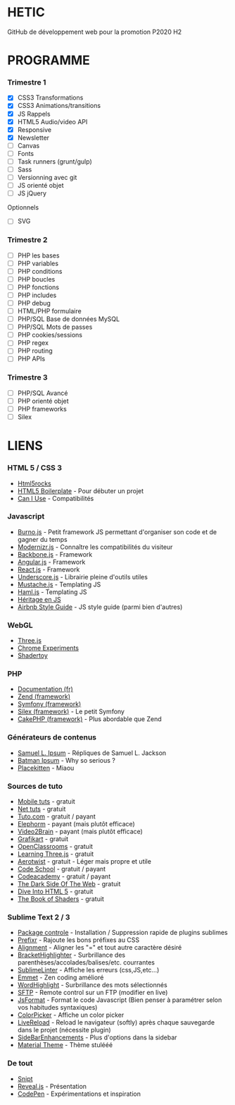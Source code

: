  HETIC
========

GitHub de développement web pour la promotion P2020 H2

# PROGRAMME

### Trimestre 1

- [x] CSS3 Transformations
- [x] CSS3 Animations/transitions
- [x] JS Rappels
- [x] HTML5 Audio/video API
- [x] Responsive
- [x] Newsletter
- [ ] Canvas
- [ ] Fonts
- [ ] Task runners (grunt/gulp)
- [ ] Sass
- [ ] Versionning avec git
- [ ] JS orienté objet
- [ ] JS jQuery

Optionnels

- [ ] SVG

### Trimestre 2

- [ ] PHP les bases
- [ ] PHP variables
- [ ] PHP conditions
- [ ] PHP boucles
- [ ] PHP fonctions
- [ ] PHP includes
- [ ] PHP debug
- [ ] HTML/PHP formulaire
- [ ] PHP/SQL Base de données MySQL
- [ ] PHP/SQL Mots de passes
- [ ] PHP cookies/sessions
- [ ] PHP regex
- [ ] PHP routing
- [ ] PHP APIs

### Trimestre 3

- [ ] PHP/SQL Avancé
- [ ] PHP orienté objet
- [ ] PHP frameworks
- [ ] Silex

# LIENS

### HTML 5 / CSS 3

  - [Html5rocks](http://www.html5rocks.com/)
  - [HTML5 Boilerplate](http://html5boilerplate.com/) - Pour débuter un projet
  - [Can I Use](http://caniuse.com/) - Compatibilités

### Javascript

  - [Burno.js](https://github.com/brunosimon/burno.js) - Petit framework JS permettant d'organiser son code et de gagner du temps
  - [Modernizr.js](http://modernizr.com/) - Connaître les compatibilités du visiteur
  - [Backbone.js](http://backbonejs.org/) - Framework
  - [Angular.js](https://angularjs.org/) - Framework
  - [React.js](https://facebook.github.io/react/) - Framework
  - [Underscore.js](http://underscorejs.org/) - Librairie pleine d'outils utiles
  - [Mustache.js](https://github.com/janl/mustache.js) - Templating JS
  - [Haml.js](https://github.com/creationix/haml-js) - Templating JS
  - [Héritage en JS](http://ejohn.org/blog/simple-javascript-inheritance/)
  - [Airbnb Style Guide](https://github.com/airbnb/javascript) - JS style guide (parmi bien d'autres)

### WebGL

  - [Three.js](http://threejs.org/)
  - [Chrome Experiments](http://www.chromeexperiments.com/webgl/)
  - [Shadertoy](https://www.shadertoy.com/)

### PHP

  - [Documentation (fr)](http://php.net/manual/fr/)
  - [Zend (framework)](http://framework.zend.com/)
  - [Symfony (framework)](http://symfony.com/)
  - [Silex (framework)](http://silex.sensiolabs.org/) - Le petit Symfony
  - [CakePHP (framework)](http://cakephp.org/) - Plus abordable que Zend

### Générateurs de contenus

  - [Samuel L. Ipsum](http://slipsum.com/) - Répliques de Samuel L. Jackson
  - [Batman Ipsum](http://batman-ipsum.com/) - Why so serious ?
  - [Placekitten](http://placekitten.com/) - Miaou

### Sources de tuto

  - [Mobile tuts](http://mobile.tutsplus.com/) - gratuit
  - [Net tuts](http://net.tutsplus.com/) - gratuit
  - [Tuto.com](http://tuto.com) - gratuit / payant
  - [Elephorm](http://www.elephorm.com/) - payant (mais plutôt efficace)
  - [Video2Brain](https://www.video2brain.com/) - payant (mais plutôt efficace)
  - [Grafikart](http://www.grafikart.fr/) - gratuit
  - [OpenClassrooms](https://openclassrooms.com/) - gratuit
  - [Learning Three.js](http://learningthreejs.com/) - gratuit
  - [Aerotwist](http://www.aerotwist.com/tutorials/) - gratuit - Léger mais propre et utile
  - [Code School](http://www.codeschool.com/) - gratuit / payant
  - [Codeacademy](http://www.codecademy.com/) - gratuit / payant
  - [The Dark Side Of The Web](http://www.thedarksideofthewebblog.com/) - gratuit
  - [Dive Into HTML 5](http://diveintohtml5.info/) - gratuit
  - [The Book of Shaders](http://patriciogonzalezvivo.com/2015/thebookofshaders/) - gratuit
 
### Sublime Text 2 / 3

  - [Package controle](https://sublime.wbond.net) - Installation / Suppression rapide de plugins sublimes
  - [Prefixr](https://sublime.wbond.net/packages/Prefixr) - Rajoute les bons préfixes au CSS
  - [Alignment](https://sublime.wbond.net/packages/Alignment) - Aligner les "=" et tout autre caractère désiré
  - [Bracket​Highlighter](https://sublime.wbond.net/packages/BracketHighlighter) - Surbrillance des parenthèses/accolades/balises/etc. courrantes
  - [SublimeLinter](https://sublime.wbond.net/packages/SublimeLinter) - Affiche les erreurs (css,JS,etc...)
  - [Emmet](https://sublime.wbond.net/packages/Emmet) - Zen coding amélioré
  - [WordHighlight](https://sublime.wbond.net/packages/WordHighlight) - Surbrillance des mots sélectionnés
  - [SFTP](https://sublime.wbond.net/packages/SFTP) - Remote control sur un FTP (modifier en live)
  - [JsFormat](https://sublime.wbond.net/packages/JsFormat) - Format le code Javascript (Bien penser à paramétrer selon vos habitudes syntaxiques)
  - [ColorPicker](https://sublime.wbond.net/packages/ColorPicker) - Affiche un color picker
  - [LiveReload](https://sublime.wbond.net/packages/LiveReload) - Reload le navigateur (softly) après chaque sauvegarde dans le projet (nécessite plugin)
  - [Side​Bar​Enhancements](https://sublime.wbond.net/packages/Side​Bar​Enhancements) - Plus d'options dans la sidebar
  - [Material Theme](http://equinusocio.github.io/material-theme/) - Thème stulééé

### De tout

  - [Snipt](https://snipt.net/public/)
  - [Reveal.js](https://github.com/hakimel/reveal.js) - Présentation
  - [CodePen](http://codepen.io/) - Expérimentations et inspiration
